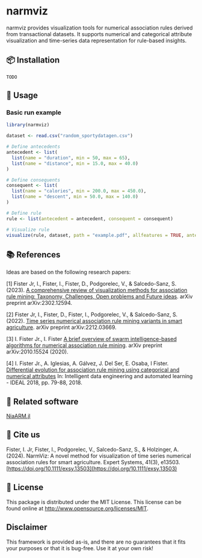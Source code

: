 # narmviz

narmviz provides visualization tools for numerical association rules derived from transactional datasets. It supports numerical and categorical
attribute visualization and time-series data representation for rule-based insights.

## 📦 Installation

```
TODO
```

## 🚀 Usage

### Basic run example

```R
library(narmviz)

dataset <- read.csv("random_sportydatagen.csv")

# Define antecedents
antecedent <- list(
  list(name = "duration", min = 50, max = 65),
  list(name = "distance", min = 15.0, max = 40.0)
)

# Define consequents
consequent <- list(
  list(name = "calories", min = 200.0, max = 450.0),
  list(name = "descent", min = 50.0, max = 140.0)
)

# Define rule
rule <- list(antecedent = antecedent, consequent = consequent)

# Visualize rule
visualize(rule, dataset, path = "example.pdf", allfeatures = TRUE, antecedent = TRUE, consequent = TRUE, timeseries = TRUE, intervalcolumn = "interval", interval = 3)
```

## 📚 References

Ideas are based on the following research papers:

[1] Fister Jr, I., Fister, I., Fister, D., Podgorelec, V., & Salcedo-Sanz, S. (2023). [A comprehensive review of visualization methods for association rule mining: Taxonomy, Challenges, Open problems and Future ideas](https://arxiv.org/abs/2302.12594). arXiv preprint arXiv:2302.12594.

[2] Fister Jr, I., Fister, D., Fister, I., Podgorelec, V., & Salcedo-Sanz, S. (2022). [Time series numerical association rule mining variants in smart agriculture](https://arxiv.org/abs/2212.03669). arXiv preprint arXiv:2212.03669.

[3] I. Fister Jr., I. Fister [A brief overview of swarm intelligence-based algorithms for numerical association rule mining](https://arxiv.org/abs/2010.15524). arXiv preprint arXiv:2010.15524 (2020).

[4] I. Fister Jr., A. Iglesias, A. Gálvez, J. Del Ser, E. Osaba, I Fister. [Differential evolution for association rule mining using categorical and numerical attributes](http://www.iztok-jr-fister.eu/static/publications/231.pdf) In: Intelligent data engineering and automated learning - IDEAL 2018, pp. 79-88, 2018.

## 🔗 Related software

[NiaARM.jl](https://github.com/firefly-cpp/NiaARM.jl)

## 📄 Cite us

Fister, I. Jr, Fister, I., Podgorelec, V., Salcedo-Sanz, S., & Holzinger, A. (2024). NarmViz: A novel method for visualization of time series numerical association rules for smart agriculture. Expert Systems, 41(3), e13503. [https://doi.org/10.1111/exsy.13503](https://doi.org/10.1111/exsy.13503)

## 🔑 License

This package is distributed under the MIT License. This license can be found online at <http://www.opensource.org/licenses/MIT>.

## Disclaimer

This framework is provided as-is, and there are no guarantees that it fits your purposes or that it is bug-free. Use it at your own risk!
